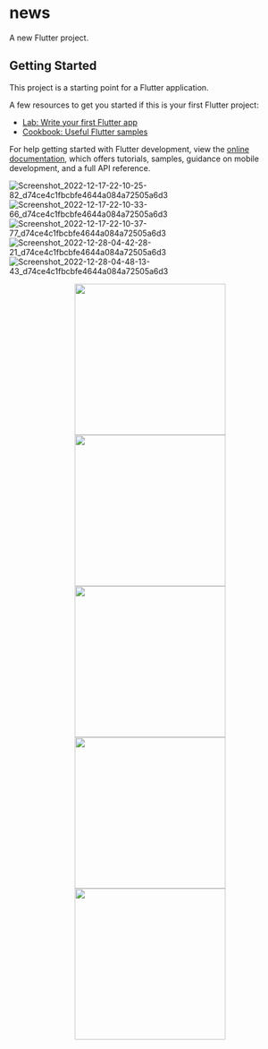 # news

A new Flutter project.

## Getting Started

This project is a starting point for a Flutter application.

A few resources to get you started if this is your first Flutter project:

- [Lab: Write your first Flutter app](https://docs.flutter.dev/get-started/codelab)
- [Cookbook: Useful Flutter samples](https://docs.flutter.dev/cookbook)

For help getting started with Flutter development, view the
[online documentation](https://docs.flutter.dev/), which offers tutorials,
samples, guidance on mobile development, and a full API reference.


![Screenshot_2022-12-17-22-10-25-82_d74ce4c1fbcbfe4644a084a72505a6d3](https://user-images.githubusercontent.com/52837541/209747765-1ca041b6-aecb-49f2-b5d7-02a53ba85fee.jpg)
![Screenshot_2022-12-17-22-10-33-66_d74ce4c1fbcbfe4644a084a72505a6d3](https://user-images.githubusercontent.com/52837541/209748200-81f04868-d521-4aea-9778-74134552631c.jpg)
![Screenshot_2022-12-17-22-10-37-77_d74ce4c1fbcbfe4644a084a72505a6d3](https://user-images.githubusercontent.com/52837541/209748344-a3caef16-e759-4b98-b030-4a4cf77e4b7c.jpg)
![Screenshot_2022-12-28-04-42-28-21_d74ce4c1fbcbfe4644a084a72505a6d3](https://user-images.githubusercontent.com/52837541/209749508-585c96cc-fbff-46a6-af6d-0b8f50e06da6.jpg)
![Screenshot_2022-12-28-04-48-13-43_d74ce4c1fbcbfe4644a084a72505a6d3](https://user-images.githubusercontent.com/52837541/209749787-295690b2-205a-46a0-919c-0c6a1a65348d.jpg)

<p align="center"> 
<img src="https://user-images.githubusercontent.com/52837541/209747765-1ca041b6-aecb-49f2-b5d7-02a53ba85fee.jpg" width="270"> 
<img src="
https://user-images.githubusercontent.com/52837541/209748200-81f04868-d521-4aea-9778-74134552631c.jpg" width="270"> 
<img src="
https://user-images.githubusercontent.com/52837541/209748344-a3caef16-e759-4b98-b030-4a4cf77e4b7c.jpg" width="270"> 
<img src="
https://user-images.githubusercontent.com/52837541/209749508-585c96cc-fbff-46a6-af6d-0b8f50e06da6.jpg" width="270"> 
<img src="
https://user-images.githubusercontent.com/52837541/209749787-295690b2-205a-46a0-919c-0c6a1a65348d.jpg" width="270"> 
</p>
